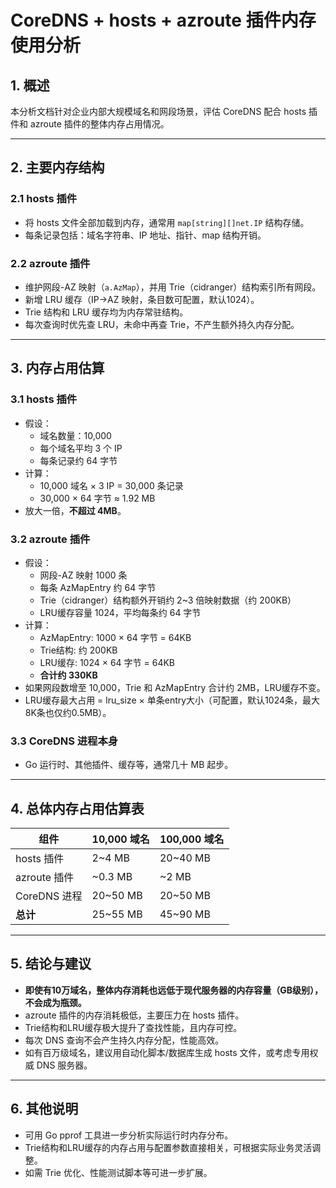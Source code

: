 # CoreDNS + hosts + azroute 插件内存使用分析

## 1. 概述
本分析文档针对企业内部大规模域名和网段场景，评估 CoreDNS 配合 hosts 插件和 azroute 插件的整体内存占用情况。

---

## 2. 主要内存结构

### 2.1 hosts 插件
- 将 hosts 文件全部加载到内存，通常用 `map[string][]net.IP` 结构存储。
- 每条记录包括：域名字符串、IP 地址、指针、map 结构开销。

### 2.2 azroute 插件
- 维护网段-AZ 映射（`a.AzMap`），并用 Trie（cidranger）结构索引所有网段。
- 新增 LRU 缓存（IP->AZ 映射，条目数可配置，默认1024）。
- Trie 结构和 LRU 缓存均为内存常驻结构。
- 每次查询时优先查 LRU，未命中再查 Trie，不产生额外持久内存分配。

---

## 3. 内存占用估算

### 3.1 hosts 插件
- 假设：
  - 域名数量：10,000
  - 每个域名平均 3 个 IP
  - 每条记录约 64 字节
- 计算：
  - 10,000 域名 × 3 IP = 30,000 条记录
  - 30,000 × 64 字节 ≈ 1.92 MB
- 放大一倍，**不超过 4MB**。

### 3.2 azroute 插件
- 假设：
  - 网段-AZ 映射 1000 条
  - 每条 AzMapEntry 约 64 字节
  - Trie（cidranger）结构额外开销约 2~3 倍映射数据（约 200KB）
  - LRU缓存容量 1024，平均每条约 64 字节
- 计算：
  - AzMapEntry: 1000 × 64 字节 = 64KB
  - Trie结构: 约 200KB
  - LRU缓存: 1024 × 64 字节 = 64KB
  - **合计约 330KB**
- 如果网段数增至 10,000，Trie 和 AzMapEntry 合计约 2MB，LRU缓存不变。
- LRU缓存最大占用 = lru_size × 单条entry大小（可配置，默认1024条，最大8K条也仅约0.5MB）。

### 3.3 CoreDNS 进程本身
- Go 运行时、其他插件、缓存等，通常几十 MB 起步。

---

## 4. 总体内存占用估算表

| 组件         | 10,000 域名 | 100,000 域名 |
|--------------|-------------|--------------|
| hosts 插件   | 2~4 MB      | 20~40 MB     |
| azroute 插件 | ~0.3 MB     | ~2 MB        |
| CoreDNS 进程 | 20~50 MB    | 20~50 MB     |
| **总计**     | 25~55 MB    | 45~90 MB     |

---

## 5. 结论与建议
- **即使有10万域名，整体内存消耗也远低于现代服务器的内存容量（GB级别），不会成为瓶颈。**
- azroute 插件的内存消耗极低，主要压力在 hosts 插件。
- Trie结构和LRU缓存极大提升了查找性能，且内存可控。
- 每次 DNS 查询不会产生持久内存分配，性能高效。
- 如有百万级域名，建议用自动化脚本/数据库生成 hosts 文件，或考虑专用权威 DNS 服务器。

---

## 6. 其他说明
- 可用 Go pprof 工具进一步分析实际运行时内存分布。
- Trie结构和LRU缓存的内存占用与配置参数直接相关，可根据实际业务灵活调整。
- 如需 Trie 优化、性能测试脚本等可进一步扩展。 
